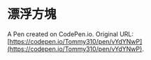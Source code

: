 # 漂浮方塊

A Pen created on CodePen.io. Original URL: [https://codepen.io/Tommy310/pen/vYdYNwP](https://codepen.io/Tommy310/pen/vYdYNwP).

